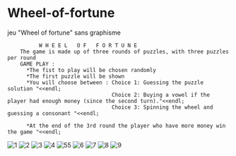 # Wheel-of-fortune
jeu "Wheel of fortune" sans graphisme 

              W H E E L   O F   F O R T U N E 
        The game is made up of three rounds of puzzles, with three puzzles per round
        GAME PLAY :
          *The fist to play will be chosen randomly
          *The first puzzle will be shown 
          *You will choose between : Choice 1: Guessing the puzzle solution "<<endl;
                                     Choice 2: Buying a vowel if the player had enough money (since the second turn)."<<endl;
                                     Choice 3: Spinning the wheel and guessing a consonant "<<endl;

          *At the end of the 3rd round the player who have more money win the game "<<endl;

![1](https://user-images.githubusercontent.com/64171895/137002196-61794a11-1ae3-45b4-956a-d4278b0e2a0e.JPG)
![2](https://user-images.githubusercontent.com/64171895/137002210-d68dacdc-2587-4eec-be9b-256c69ce4716.JPG)
![3](https://user-images.githubusercontent.com/64171895/137002213-ace482a5-9366-4f09-85a2-1297e170bbe1.JPG)
![4](https://user-images.githubusercontent.com/64171895/137002220-be63ac1b-3920-4698-a159-5fb2a7404770.JPG)
![55](https://user-images.githubusercontent.com/64171895/137002288-44fd0af3-0aec-48c7-b278-b89a994aee51.JPG)
![6](https://user-images.githubusercontent.com/64171895/137002236-55b91a5e-cd43-482b-8abe-55f2c138456e.JPG)
![7](https://user-images.githubusercontent.com/64171895/137002247-36ecfc49-f29b-4a69-9acf-a44d0b2ffd51.JPG)
![8](https://user-images.githubusercontent.com/64171895/137002265-8f40c142-5802-46c0-b3e4-b5351e9268dc.JPG)
![9](https://user-images.githubusercontent.com/64171895/137002282-4ea50793-0e1e-47c4-9cf9-05ed2cfad1bf.JPG)
